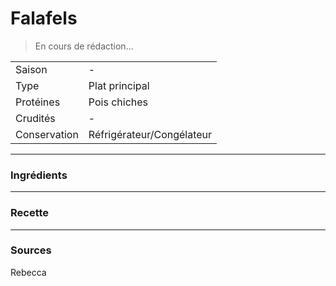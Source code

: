 # Falafels

> En cours de rédaction...

| | |
|:---|:---|
| Saison | - |
| Type | Plat principal |
| Protéines | Pois chiches |
| Crudités | - |
| Conservation | Réfrigérateur/Congélateur |

---

### Ingrédients


---

### Recette


---

### Sources

Rebecca